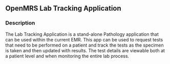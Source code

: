 ## OpenMRS Lab Tracking Application

### Description
The Lab Tracking Application is a stand-alone Pathology application that can be used within the current EMR.  This app can be used to request tests that need to be performed on a patient and track the tests as the specimen is taken and then updated with results.  The test details are viewable both at a patient level and when monitoring the entire lab process.  

